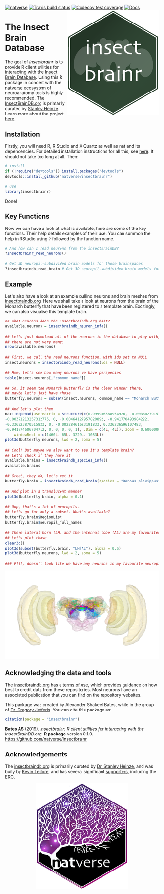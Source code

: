 <!-- README.md is generated from README.Rmd. Please edit that file -->
[![natverse](https://img.shields.io/badge/natverse-Part%20of%20the%20natverse-a241b6)](https://natverse.github.io) [![Travis build status](https://travis-ci.org/natverse/insectbrainr.svg?branch=master)](https://travis-ci.org/natverse/insectbrainr) [![Codecov test coverage](https://codecov.io/gh/natverse/insectbrainr/branch/master/graph/badge.svg)](https://codecov.io/gh/natverse/insectbrainr?branch=master) [![Docs](https://img.shields.io/badge/docs-100%25-brightgreen.svg)](http://jefferislab.github.io/insectbrainr/reference/) <img align="right" width="300px" src="https://raw.githubusercontent.com/natverse/insectbrainr/master/inst/images/hex-insectbrainr.png">

The Insect Brain Database
=========================

The goal of *insectbrainr* is to provide R client utilities for interacting with the [Insect Brain Database](https://insectbraindb.org/app/). Using this R package in concert with the [natverse](https://github.com/natverse/natverse) ecosystem of neuroanatomy tools is highly recommended. The [InsectBrainDB.org](https://insectbraindb.org/app/) is primarily curated by [Stanley Heinze](https://www.biology.lu.se/stanley-heinze). Learn more about the project [here](https://insectbraindb.org/app/about).

Installation
------------

Firstly, you will need R, R Studio and X Quartz as well as nat and its dependencies. For detailed installation instructions for all this, see [here](https://jefferis.github.io/nat/articles/Installation.html). It should not take too long at all. Then:

``` r
# install
if (!require("devtools")) install.packages("devtools")
devtools::install_github("natverse/insectbrainr")

# use 
library(insectbrainr)
```

Done!

Key Functions
-------------

Now we can have a look at what is available, here are some of the key functions. Their help details examples of their use. You can summon the help in RStudio using `?` followed by the function name.

``` r
# And how can I read neurons from the insectbrainDB?
?insectbrainr_read_neurons()

# Get 3D neuropil-subdivided brain models for those brainspaces
?insectbraindb_read_brain # Get 3D neuropil-subdivided brain models for those brainspaces
```

Example
-------

Let's also have a look at an example pulling neurons and brain meshes from [insectbraindb.org](https://insectbraindb.org/app/). Here we shall take a look at neurons from the brain of the Monarch butterlfy that have been registered to a template brain. Excitingly, we can also visualise this template brain.

``` r
## What neurons does the insectbraindb.org host?
available.neurons = insectbraindb_neuron_info()

## Let's just download all of the neurons in the database to play with,
## there are not very many:
nrow(available.neurons)

## First, we call the read neurons function, with ids set to NULL
insect.neurons = insectbraindb_read_neurons(ids = NULL)

## Hmm, let's see how many neurons we have perspecies
table(insect.neurons[,"common_name"])

## So, it seem the Monarch Butterfly is the clear winner there, 
## maybe let's just have those
butterfly.neurons = subset(insect.neurons, common_name == "Monarch Butterfly")

## And let's plot them
nat::nopen3d(userMatrix = structure(c(0.999986588954926, -0.00360279157757759, 
-0.00371213257312775, 0, -0.00464127957820892, -0.941770493984222, 
-0.336223870515823, 0, -0.00228461623191833, 0.336236596107483, 
-0.941774606704712, 0, 0, 0, 0, 1), .Dim = c(4L, 4L)), zoom = 0.600000023841858, 
    windowRect = c(1460L, 65L, 3229L, 1083L))
plot3d(butterfly.neurons, lwd = 2, soma = 5)

## Cool! But maybe we also want to see it's template brain? 
## Let's check if they have it
available.brains = insectbraindb_species_info()
available.brains

## Great, they do, let's get it
butterfly.brain = insectbraindb_read_brain(species = "Danaus plexippus")

## And plot in a translucent manner
plot3d(butterfly.brain, alpha = 0.1)

## Oop, that's a lot of neuropils. 
## Let's go for only a subset. What's available?
butterfly.brain$RegionList
butterfly.brain$neuropil_full_names

## There lateral horn (LH) and the antennal lobe (AL) are my favourites.
## Let's plot those
clear3d()
plot3d(subset(butterfly.brain, "LH|AL"), alpha = 0.5)
plot3d(butterfly.neurons, lwd = 2, soma = 5)

### Ffff, doesn't look like we have any neurons in my favourite neuropils :(
```

![butterfly\_brain\_neurons](https://raw.githubusercontent.com/natverse/insectbrainr/master/inst/images/butterfly_brain_neurons.png)

Acknowledging the data and tools
--------------------------------

The [insectbraindb.org](https://insectbraindb.org/) has a [terms of use](https://insectbraindb.org/app/terms), which provides guidance on how best to credit data from these repositories. Most neurons have an associated publication that you can find on the repository websites.

This package was created by Alexander Shakeel Bates, while in the group of [Dr. Gregory Jefferis](https://en.wikipedia.org/wiki/Gregory_Jefferis). You can cite this package as:

``` r
citation(package = "insectbrainr")
```

**Bates AS** (2019). *insectbrainr: R client utilities for interacting with the InsectBrainDB.org.* **R package** version 0.1.0. <https://github.com/natverse/insectbrainr>

Acknowledgements
----------------

The [insectbraindb.org](https://insectbraindb.org/app/) is primarily curated by [Dr. Stanley Heinze](https://www.biology.lu.se/stanley-heinze), and was buily by [Kevin Tedore](https://tedore.com/), and has several significant [supporters](https://insectbraindb.org/app/), including the ERC.

<p align="center">
<img width="300px" src="https://raw.githubusercontent.com/natverse/insectbrainr/master/inst/images/hex-natverse_logo.png"/>
</p>
